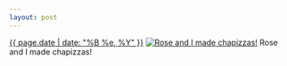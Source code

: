 ```yaml
---
layout: post
---
```


<p>
  <time><a href="/331">{{ page.date | date: "%B %e, %Y" }}</a></time>
  <a href="/331"><img src="{{ site.assets_url }}/331-640.jpg" srcset="{{ site.assets_url }}/331-1280.jpg 1280w, {{ site.assets_url }}/331-960.jpg 960w, {{ site.assets_url }}/331-640.jpg 640w, {{ site.assets_url }}/331-320.jpg 320w" sizes="(min-width: 700px) 50vw, calc(100vw - 2rem)" alt="Rose and I made chapizzas!" /></a>
  <span>Rose and I made chapizzas!</span>
</p>
